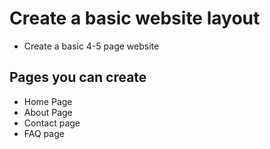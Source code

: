 # Create a basic website layout

- Create a basic 4-5 page website

## Pages you can create

- Home Page
- About Page
- Contact page
- FAQ page

